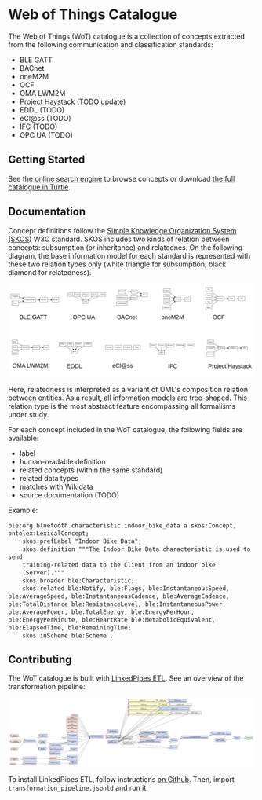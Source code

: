 # Web of Things Catalogue

The Web of Things (WoT) catalogue is a collection of concepts extracted
from the following communication and classification standards:
 - BLE GATT
 - BACnet
 - oneM2M
 - OCF
 - OMA LWM2M
 - Project Haystack (TODO update)
 - EDDL (TODO)
 - eCl@ss (TODO)
 - IFC (TODO)
 - OPC UA (TODO)

## Getting Started

See the [online search engine](http://www.vcharpenay.link/wot-catalogue/) to browse concepts or download [the full catalogue in Turtle](wot-catalogue.ttl).

## Documentation

Concept definitions follow the
[Simple Knowledge Organization System (SKOS)](https://www.w3.org/TR/skos-reference/) W3C standard.
SKOS includes two kinds of relation between concepts: subsumption (or inheritance) and relatednes.
On the following diagram, the base information model for each standard is represented with these
two relation types only (white triangle for subsumption, black diamond for relatedness).

![Standard information models](info-models.png)

Here, relatedness is interpreted as a variant of UML's composition relation between entities.
As a result, all information models are tree-shaped. This relation type is the most abstract
feature encompassing all formalisms under study.

For each concept included in the WoT catalogue, the following fields are available:
 - label
 - human-readable definition
 - related concepts (within the same standard)
 - related data types
 - matches with Wikidata
 - source documentation (TODO)

Example:

```turtle
ble:org.bluetooth.characteristic.indoor_bike_data a skos:Concept, ontolex:LexicalConcept;
    skos:prefLabel "Indoor Bike Data";
    skos:definition """The Indoor Bike Data characteristic is used to send
    training-related data to the Client from an indoor bike
    (Server)."""
    skos:broader ble:Characteristic;
    skos:related ble:Notify, ble:Flags, ble:InstantaneousSpeed, ble:AverageSpeed, ble:InstantaneousCadence, ble:AverageCadence, ble:TotalDistance ble:ResistanceLevel, ble:InstantaneousPower, ble:AveragePower, ble:TotalEnergy, ble:EnergyPerHour, ble:EnergyPerMinute, ble:HeartRate ble:MetabolicEquivalent, ble:ElapsedTime, ble:RemainingTime;
    skos:inScheme ble:Scheme .
```

## Contributing

The WoT catalogue is built with [LinkedPipes ETL](https://etl.linkedpipes.com/).
See an overview of the transformation pipeline:

![LinkedPipes pipeline for the WoT catalogue](pipeline.png)

To install LinkedPipes ETL, follow instructions [on Github](https://github.com/linkedpipes/etl#installation-and-startup).
Then, import `transformation_pipeline.jsonld` and run it.